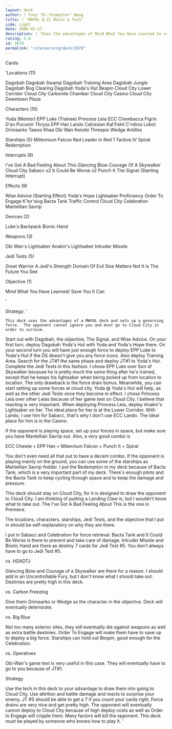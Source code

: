 ```yaml
---
layout: deck
author: ! Tony "Dr.Stumpster" Wang
title: ! "MWYHL @ CC Mains & Tech"
side: Light
date: 2000-01-27
description: ! "Uses the advantages of Mind What You Have Learned to setup a good, dominant force."
rating: 4.0
id: 2678
permalink: "/starwarsccg/deck/2678"
---
```

Cards: 

'Locations (11)

Dagobah
Dagobah Swamp
Dagobah Training Area
Dagobah Jungle
Dagobah Bog Clearing
Dagobah Yoda's Hut
Bespin
Cloud City Lower Corridor
Cloud City Carbonite Chamber
Cloud City Casino
Cloud City Downtown Plaza

Characters (15)

Yoda (Mentor)
EPP Luke (Trainee)
Princess Leia
ECC Chewbacca
Figrin D'an
Pucumir Thryss
EPP Han
Lando Calrissian
Kal'Falnl C'ndros
Lobot
Orimaarko
Tawss Khaa
Obi Wan Kenobi
Threepio
Wedge Antilles

Starships (5)
Millennium Falcon
Red Leader in Red 1
Tantive IV
Spiral
Redemption

Interrupts (9)

I've Got A Bad Feeling About This
Glancing Blow
Courage Of A Skywalker
Cloud City Sabacc x2
It Could Be Worse x2
Punch It
The Signal (Starting Interrupt)

Effects (9)

Wise Advice (Starting Effect)
Yoda's Hope
Lightsaber Proficiency
Order To Engage
K'lor'slug
Bacta Tank
Traffic Control
Cloud City Celebration
Mantellian Savrip

Devices (2)

Luke's Backpack
Bionic Hand

Weapons (3)

Obi Wan's Lightsaber
Anakin's Lightsaber
Intruder Missile

Jedi Tests (5)

Great Warrior
A Jedi's Strength
Domain Of Evil
Size Matters Not
It Is The Future You See

Objective (1)

Mind What You Have Learned/
Save You It Can

'

Strategy: '

	This deck uses the advantages of a MWYHL deck and sets up a governing force.  The opponent cannot ignore you and must go to Cloud City in order to survive.
   Start out with Dagobah, the objective, The Signal, and Wise Advice.	On your first turn, deploy Dagobah Yoda's Hut with Yoda and Yoda's Hope there.  On your second turn you will have just enough force to deploy EPP Luke to Yoda's Hut if the DS doesn't give you any force icons.  Also deploy Training Area.  Search for the JT#1 the same phase and deploy JT#1 to Yoda's Hut.  Complete the Jedi Tests in this fashion.  I chose EPP Luke over Son of Skywalker because he is pretty much the same thing after he's trained, except that he keeps his lightsaber when being picked up from location to location.  The only drawback is the force drain bonus.
   Meanwhile, you can start setting up some forces at cloud city.  Yoda @ Yoda's Hut will help, as well as the other Jedi Tests once they become in effect.  I chose Princess Leia over other Leias because of her game text on Cloud City.  I believe that reacting is very important.  When deploying Princess Leia, deploy Anakin's Lightsaber on her.  The ideal place for her is at the Lower Corridor.	With Lando, I use him for Sabacc, that's why I don't use ECC Lando.  The ideal place for him is in the Casino.

If the opponent is playing space, set up your forces in space, but make sure you have Mantellian Savrip out.  Also, a very good combo is

ECC Chewie + EPP Han + Milennium Falcon + Punch It + Spiral

You don't even need all that out to have a decent combo.  If the opponent is playing mainly on the ground, you can use some of the starships as Mantellian Savrip fodder.  I put the Redemption in my deck because of Bacta Tank, which is a very important part of my deck.  There's enough pilots and the Bacta Tank to keep cycling through space and to keep the damage and pressure.

This deck should stay on Cloud City, for it is designed to draw the opponent to Cloud City.  I am thinking of putting a Landing Claw in, but I wouldn't know what to take out.  The I've Got A Bad Feeling About This is the one in Premiere.

The locations, characters, starships, Jedi Tests, and the objective that I put in should be self-explanatory on why they are there.

I put in Sabacc and Celebration for force retrieval.  Bacta Tank and It Could Be Worse is there to prevent and take care of damage.  Intruder Missile and Bionic Hand are there as destiny 7 cards for Jedi Test #5.  You don't always have to go to Jedi Test #5.

vs. HDADTJ

Glancing Blow and Courage of a Skywalker are there for a reason.  I should add in an Uncontrollable Fury, but I don't know what I should take out.  Destinies are pretty high in this deck.

vs. Carbon Freezing

Give them Orimaarko or Wedge as the character in the objective.  Deck will eventually deteriorate.

vs. Big Blue

Not too many exterior sites, they will eventually die against weapons as well as extra battle destinies.  Order To Engage will make them have to save up to deploy a big force.  Starships can hold out Bespin, good enough for the Celebration.

vs. Operatives

Obi-Wan's game text is very useful in this case.  They will eventually have to go to you because of JT#1.

Strategy

Use the tech in this deck to your advantage to draw them into going to Cloud City.  Use attrition and battle damage and reacts to surprise your enemy.	JT #5 should be able to get a 7 if you count your cards right.	Force drains are very nice and get pretty high.  The opponent will eventually cannot deploy to Cloud City because of high deploy costs as well as Order to Engage will cripple them.  Many factors will kill the opponent.  This deck must be played by someone who knows how to play it.  '
